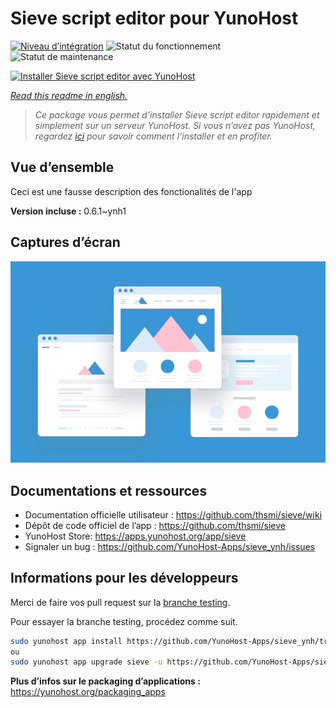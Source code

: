<!--
N.B.: This README was automatically generated by https://github.com/YunoHost/apps/tree/master/tools/readme_generator
It shall NOT be edited by hand.
-->

# Sieve script editor pour YunoHost

[![Niveau d’intégration](https://dash.yunohost.org/integration/sieve.svg)](https://dash.yunohost.org/appci/app/sieve) ![Statut du fonctionnement](https://ci-apps.yunohost.org/ci/badges/sieve.status.svg) ![Statut de maintenance](https://ci-apps.yunohost.org/ci/badges/sieve.maintain.svg)

[![Installer Sieve script editor avec YunoHost](https://install-app.yunohost.org/install-with-yunohost.svg)](https://install-app.yunohost.org/?app=sieve)

*[Read this readme in english.](./README.md)*

> *Ce package vous permet d’installer Sieve script editor rapidement et simplement sur un serveur YunoHost.
Si vous n’avez pas YunoHost, regardez [ici](https://yunohost.org/#/install) pour savoir comment l’installer et en profiter.*

## Vue d’ensemble

Ceci est une fausse description des fonctionalités de l'app


**Version incluse :** 0.6.1~ynh1

## Captures d’écran

![Capture d’écran de Sieve script editor](./doc/screenshots/example.jpg)

## Documentations et ressources

* Documentation officielle utilisateur : <https://github.com/thsmi/sieve/wiki>
* Dépôt de code officiel de l’app : <https://github.com/thsmi/sieve>
* YunoHost Store: <https://apps.yunohost.org/app/sieve>
* Signaler un bug : <https://github.com/YunoHost-Apps/sieve_ynh/issues>

## Informations pour les développeurs

Merci de faire vos pull request sur la [branche testing](https://github.com/YunoHost-Apps/sieve_ynh/tree/testing).

Pour essayer la branche testing, procédez comme suit.

``` bash
sudo yunohost app install https://github.com/YunoHost-Apps/sieve_ynh/tree/testing --debug
ou
sudo yunohost app upgrade sieve -u https://github.com/YunoHost-Apps/sieve_ynh/tree/testing --debug
```

**Plus d’infos sur le packaging d’applications :** <https://yunohost.org/packaging_apps>